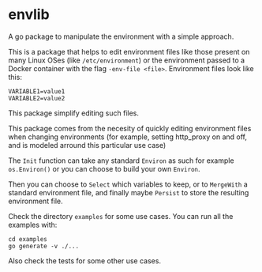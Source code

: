 envlib
======

A go package to manipulate the environment with a simple approach.

This is a package that helps to edit environment files like those present on many Linux OSes (like `/etc/environment`) or the environment passed to a Docker container with the flag `-env-file <file>`. Environment files look like this:

```
VARIABLE1=value1
VARIABLE2=value2
```

This package simplify editing such files.

This package comes from the necesity of quickly editing environment files when changing environments (for example, setting http_proxy on and off, and is modeled arround this particular use case)

The `Init` function can take any standard `Environ` as such for example `os.Environ()` or you can choose to build your own `Environ`.

Then you can choose to `Select` which variables to keep, or to `MergeWith` a standard environment file, and finally maybe `Persist` to store the resulting environment file.

Check the directory `examples` for some use cases. You can run all the examples with:

```
cd examples
go generate -v ./...
```

Also check the tests for some other use cases.
